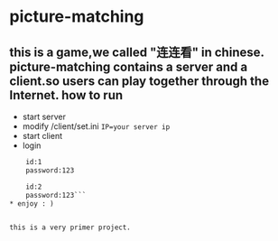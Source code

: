 picture-matching
===
this is a game,we called "连连看" in chinese.
picture-matching contains a server and a client.so users can play together through the Internet.
how to run
------------
* start server
* modify /client/set.ini ```IP=your server ip```
* start client
* login 
```default user:
	id:1
	password:123

    id:2
    password:123```
* enjoy : )


this is a very primer project.
